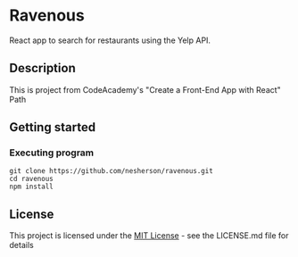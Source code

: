 # Ravenous

React app to search for restaurants using the Yelp API.

## Description

This is project from CodeAcademy's "Create a Front-End App with React" Path

## Getting started

### Executing program

```
git clone https://github.com/nesherson/ravenous.git
cd ravenous
npm install

```

## License

This project is licensed under the [MIT License](https://github.com/nesherson/ravenous.git/blob/master/LICENSE) - see the LICENSE.md file for details
